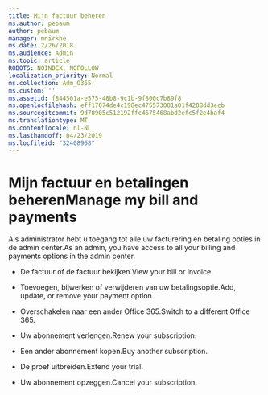 ```yaml
---
title: Mijn factuur beheren
ms.author: pebaum
author: pebaum
manager: mnirkhe
ms.date: 2/26/2018
ms.audience: Admin
ms.topic: article
ROBOTS: NOINDEX, NOFOLLOW
localization_priority: Normal
ms.collection: Adm_O365
ms.custom: ''
ms.assetid: f844501a-e575-48b8-9c1b-9f800c7b89f8
ms.openlocfilehash: eff17074de4c198ec475573081a01f4288dd3ecb
ms.sourcegitcommit: 9d78905c512192ffc4675468abd2efc5f2e4baf4
ms.translationtype: MT
ms.contentlocale: nl-NL
ms.lasthandoff: 04/23/2019
ms.locfileid: "32408968"
---
```

# <a name="manage-my-bill-and-payments"></a><span data-ttu-id="84bbb-102">Mijn factuur en betalingen beheren</span><span class="sxs-lookup"><span data-stu-id="84bbb-102">Manage my bill and payments</span></span>

<span data-ttu-id="84bbb-103">Als administrator hebt u toegang tot alle uw facturering en betaling opties in de admin center.</span><span class="sxs-lookup"><span data-stu-id="84bbb-103">As an admin, you have access to all your billing and payments options in the admin center.</span></span>
  
- <span data-ttu-id="84bbb-104">De factuur of de factuur bekijken.</span><span class="sxs-lookup"><span data-stu-id="84bbb-104">View your bill or invoice.</span></span>
    
- <span data-ttu-id="84bbb-105">Toevoegen, bijwerken of verwijderen van uw betalingsoptie.</span><span class="sxs-lookup"><span data-stu-id="84bbb-105">Add, update, or remove your payment option.</span></span>
    
- <span data-ttu-id="84bbb-106">Overschakelen naar een ander Office 365.</span><span class="sxs-lookup"><span data-stu-id="84bbb-106">Switch to a different Office 365.</span></span>
    
- <span data-ttu-id="84bbb-107">Uw abonnement verlengen.</span><span class="sxs-lookup"><span data-stu-id="84bbb-107">Renew your subscription.</span></span>
    
- <span data-ttu-id="84bbb-108">Een ander abonnement kopen.</span><span class="sxs-lookup"><span data-stu-id="84bbb-108">Buy another subscription.</span></span>
    
- <span data-ttu-id="84bbb-109">De proef uitbreiden.</span><span class="sxs-lookup"><span data-stu-id="84bbb-109">Extend your trial.</span></span>
    
- <span data-ttu-id="84bbb-110">Uw abonnement opzeggen.</span><span class="sxs-lookup"><span data-stu-id="84bbb-110">Cancel your subscription.</span></span>
    

